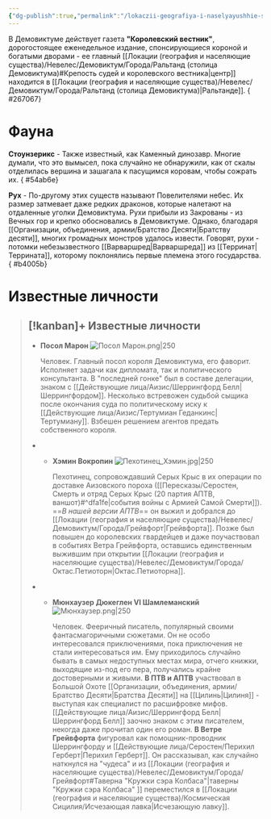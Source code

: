 ```yaml
---
{"dg-publish":true,"permalink":"/lokaczii-geografiya-i-naselyayushhie-sushhestva/neveles/demoviktum/demoviktum/","dgPassFrontmatter":true}
---
```



В Демовиктуме действует газета **"Королевский вестник"**, дорогостоящее еженедельное издание, спонсирующиеся короной и богатыми дворами - ее главный [[Локации (география и населяющие существа)/Невелес/Демовиктум/Города/Ральтанд (столица Демовиктума)#Крепость судей и королевского вестника\|центр]] находится в [[Локации (география и населяющие существа)/Невелес/Демовиктум/Города/Ральтанд (столица Демовиктума)\|Ральтанде]].
{ #267067}



# Фауна

**Стоунзерикс** - Также известный, как Каменный динозавр. Многие думали, что это вымысел, пока случайно не обнаружили, как от скалы отделилась вершина и зашагала к пасущимся коровам, чтобы сожрать их.
{ #54ab6e}


**Рух** - По-другому этих существ называют Повелителями небес. Их размер затмевает даже редких драконов, которые налетают на отдаленные уголки Демовиктума. Рухи прибыли из Закрованы - из Вечных гор и крепко обосновались в Демовиктуме. Однако, благодаря [[Организации, объединения, армии/Братство Десяти\|Братству десяти]], многих громадных монстров удалось извести. 
Говорят, рухи - потомки небезызвестного [[Варваршред\|Варваршреда]] из [[Терринат\|Террината]], которому поклонялись первые племена этого государства.
{ #b4005b}


# Известные личности

> [!kanban]+ Известные личности
> - 
> 	- **Посол Марон** ![Посол Марон.png|250](/img/user/%D0%98%D0%B7%D0%BE%D0%B1%D1%80%D0%B0%D0%B6%D0%B5%D0%BD%D0%B8%D1%8F/%D0%9F%D0%BE%D1%81%D0%BE%D0%BB%20%D0%9C%D0%B0%D1%80%D0%BE%D0%BD.png) 
> 	  
> 	  Человек. Главный посол короля Демовиктума, его фаворит. Исполняет задачи как дипломата, так и политического консультанта. В "последней гонке" был в составе делегации, знаком с [[Действующие лица/Аизис/Шеррингфорд Белл\|Шеррингфордом]]. Несколько встревожен судьбой сыщика после окончания суда по политическому иску к [[Действующие лица/Аизис/Тертумиан Геданкинс\|Тертумиану]]. Взбешен решением агентов предать собственного короля.
> - 
> 	- **Хэмин Вокропин** ![Пехотинец_Хэмин.jpg|250](/img/user/%D0%98%D0%B7%D0%BE%D0%B1%D1%80%D0%B0%D0%B6%D0%B5%D0%BD%D0%B8%D1%8F/%D0%9F%D0%B5%D1%85%D0%BE%D1%82%D0%B8%D0%BD%D0%B5%D1%86_%D0%A5%D1%8D%D0%BC%D0%B8%D0%BD.jpg) 
> 	  
> 	  Пехотинец, сопровождавший Серых Крыс в их операции по доставке Аизовского пороха ([[Пересказы/Серостен, Смерть и отряд Серых Крыс (20 партия АПТВ, ваншот)#^dfa1fe\|события войны с Армией Самой Смерти]]). ==*В нашей версии АПТВ*== он выжил и добрался до [[Локации (география и населяющие существа)/Невелес/Демовиктум/Города/Грейвфорт\|Грейвфорта]]. Позже был повышен до королевских гвардейцев и даже поучаствовал в событиях Ветра Грейвфорта, оставшись единственным выжившим при открытии [[Локации (география и населяющие существа)/Невелес/Демовиктум/Города/Октас.Петиоторн\|Октас.Петиоторна]].
> - 
> 	- **Мюнхаузер Дюкеглен VI Шамлеманский** ![Мюнхаузер.png|250](/img/user/%D0%98%D0%B7%D0%BE%D0%B1%D1%80%D0%B0%D0%B6%D0%B5%D0%BD%D0%B8%D1%8F/%D0%9C%D1%8E%D0%BD%D1%85%D0%B0%D1%83%D0%B7%D0%B5%D1%80.png) 
> 	  
> 	  Человек. Фееричный писатель, популярный своими фантасмагоричными сюжетами. Он не особо интересовался приключениями, пока приключения не стали интересоваться им. Ему приходилось случайно бывать в самых недоступных местах мира, отчего книжки, выходящие из-под его пера, получались крайне достоверными и живыми. **В ПТВ и АПТВ** участвовал в Большой Охоте [[Организации, объединения, армии/Братство Десяти\|Братства Десяти]] на [[Цилинь\|Цилиня]] - выступая как специалист по расшифровке мифов. [[Действующие лица/Аизис/Шеррингфорд Белл\|Шеррингфорд Белл]] заочно знаком с этим писателем, некогда даже прочитал один его роман. **В Ветре Грейвфорта** фигуровал как помощник-проводник Шеррингфорду и [[Действующие лица/Серостен/Перихил Герберт\|Перихил Герберт]]. Он рассказывал, как случайно наткнулся на "чудеса" и из [[Локации (география и населяющие существа)/Невелес/Демовиктум/Города/Грейвфорт#Таверна "Кружки сэра Колбаса"\|таверны "Кружки сэра Колбаса" ]] переместился в [[Локации (география и населяющие существа)/Космическая Сицилия/Исчезающая лавка\|Исчезающую лавку]].